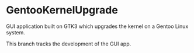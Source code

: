 # GentooKernelUpgrade
GUI application built on GTK3 which upgrades the kernel on a Gentoo Linux system.

This branch tracks the development of the GUI app.
